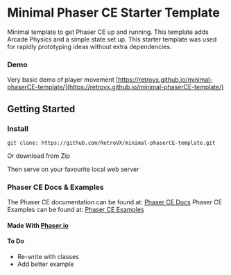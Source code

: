 # Minimal Phaser CE Starter Template 

Minimal template to get Phaser CE up and running.
This template adds Arcade Physics and a simple state set up.
This starter template was used for rapidly prototyping ideas without extra dependencies.

### Demo
Very basic demo of player movement
[https://retrovx.github.io/minimal-phaserCE-template/](https://retrovx.github.io/minimal-phaserCE-template/)

## Getting Started

### Install

```
git clone: https://github.com/RetroVX/minimal-phaserCE-template.git
```
Or download from Zip

Then serve on your favourite local web server

### Phaser CE Docs & Examples

The Phaser CE documentation can be found at: [Phaser CE Docs](https://photonstorm.github.io/phaser-ce/)
Phaser CE Examples can be found at: [Phaser CE Examples](https://phaser.io/examples)

#### Made With [Phaser.io](https://phaser.io)

#### To Do
* Re-write with classes
* Add better example